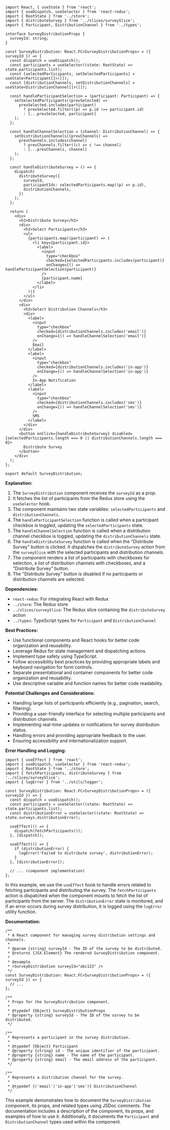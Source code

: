 ```tsx
import React, { useState } from 'react';
import { useDispatch, useSelector } from 'react-redux';
import { RootState } from '../store';
import { distributeSurvey } from '../slices/surveySlice';
import { Participant, DistributionChannel } from '../types';

interface SurveyDistributionProps {
  surveyId: string;
}

const SurveyDistribution: React.FC<SurveyDistributionProps> = ({ surveyId }) => {
  const dispatch = useDispatch();
  const participants = useSelector((state: RootState) => state.participants.list);
  const [selectedParticipants, setSelectedParticipants] = useState<Participant[]>([]);
  const [distributionChannels, setDistributionChannels] = useState<DistributionChannel[]>([]);

  const handleParticipantSelection = (participant: Participant) => {
    setSelectedParticipants((prevSelected) =>
      prevSelected.includes(participant)
        ? prevSelected.filter((p) => p.id !== participant.id)
        : [...prevSelected, participant]
    );
  };

  const handleChannelSelection = (channel: DistributionChannel) => {
    setDistributionChannels((prevChannels) =>
      prevChannels.includes(channel)
        ? prevChannels.filter((c) => c !== channel)
        : [...prevChannels, channel]
    );
  };

  const handleDistributeSurvey = () => {
    dispatch(
      distributeSurvey({
        surveyId,
        participantIds: selectedParticipants.map((p) => p.id),
        distributionChannels,
      })
    );
  };

  return (
    <div>
      <h2>Distribute Survey</h2>
      <div>
        <h3>Select Participants</h3>
        <ul>
          {participants.map((participant) => (
            <li key={participant.id}>
              <label>
                <input
                  type="checkbox"
                  checked={selectedParticipants.includes(participant)}
                  onChange={() => handleParticipantSelection(participant)}
                />
                {participant.name}
              </label>
            </li>
          ))}
        </ul>
      </div>
      <div>
        <h3>Select Distribution Channels</h3>
        <div>
          <label>
            <input
              type="checkbox"
              checked={distributionChannels.includes('email')}
              onChange={() => handleChannelSelection('email')}
            />
            Email
          </label>
          <label>
            <input
              type="checkbox"
              checked={distributionChannels.includes('in-app')}
              onChange={() => handleChannelSelection('in-app')}
            />
            In-App Notification
          </label>
          <label>
            <input
              type="checkbox"
              checked={distributionChannels.includes('sms')}
              onChange={() => handleChannelSelection('sms')}
            />
            SMS
          </label>
        </div>
      </div>
      <button onClick={handleDistributeSurvey} disabled={selectedParticipants.length === 0 || distributionChannels.length === 0}>
        Distribute Survey
      </button>
    </div>
  );
};

export default SurveyDistribution;
```

**Explanation:**

1. The `SurveyDistribution` component receives the `surveyId` as a prop.
2. It fetches the list of participants from the Redux store using the `useSelector` hook.
3. The component maintains two state variables: `selectedParticipants` and `distributionChannels`.
4. The `handleParticipantSelection` function is called when a participant checkbox is toggled, updating the `selectedParticipants` state.
5. The `handleChannelSelection` function is called when a distribution channel checkbox is toggled, updating the `distributionChannels` state.
6. The `handleDistributeSurvey` function is called when the "Distribute Survey" button is clicked. It dispatches the `distributeSurvey` action from the `surveySlice` with the selected participants and distribution channels.
7. The component renders a list of participants with checkboxes for selection, a list of distribution channels with checkboxes, and a "Distribute Survey" button.
8. The "Distribute Survey" button is disabled if no participants or distribution channels are selected.

**Dependencies:**

- `react-redux`: For integrating React with Redux
- `../store`: The Redux store
- `../slices/surveySlice`: The Redux slice containing the `distributeSurvey` action
- `../types`: TypeScript types for `Participant` and `DistributionChannel`

**Best Practices:**

- Use functional components and React hooks for better code organization and reusability.
- Leverage Redux for state management and dispatching actions.
- Implement type safety using TypeScript.
- Follow accessibility best practices by providing appropriate labels and keyboard navigation for form controls.
- Separate presentational and container components for better code organization and reusability.
- Use descriptive variable and function names for better code readability.

**Potential Challenges and Considerations:**

- Handling large lists of participants efficiently (e.g., pagination, search, filtering).
- Providing a user-friendly interface for selecting multiple participants and distribution channels.
- Implementing real-time updates or notifications for survey distribution status.
- Handling errors and providing appropriate feedback to the user.
- Ensuring accessibility and internationalization support.

**Error Handling and Logging:**

```tsx
import { useEffect } from 'react';
import { useDispatch, useSelector } from 'react-redux';
import { RootState } from '../store';
import { fetchParticipants, distributeSurvey } from '../slices/surveySlice';
import { logError } from '../utils/logger';

const SurveyDistribution: React.FC<SurveyDistributionProps> = ({ surveyId }) => {
  const dispatch = useDispatch();
  const participants = useSelector((state: RootState) => state.participants.list);
  const distributionError = useSelector((state: RootState) => state.surveys.distributionError);

  useEffect(() => {
    dispatch(fetchParticipants());
  }, [dispatch]);

  useEffect(() => {
    if (distributionError) {
      logError('Failed to distribute survey', distributionError);
    }
  }, [distributionError]);

  // ... (component implementation)
};
```

In this example, we use the `useEffect` hook to handle errors related to fetching participants and distributing the survey. The `fetchParticipants` action is dispatched when the component mounts to fetch the list of participants from the server. The `distributionError` state is monitored, and if an error occurs during survey distribution, it is logged using the `logError` utility function.

**Documentation:**

```tsx
/**
 * A React component for managing survey distribution settings and channels.
 *
 * @param {string} surveyId - The ID of the survey to be distributed.
 * @returns {JSX.Element} The rendered SurveyDistribution component.
 *
 * @example
 * <SurveyDistribution surveyId="abc123" />
 */
const SurveyDistribution: React.FC<SurveyDistributionProps> = ({ surveyId }) => {
  // ...
};

/**
 * Props for the SurveyDistribution component.
 *
 * @typedef {Object} SurveyDistributionProps
 * @property {string} surveyId - The ID of the survey to be distributed.
 */

/**
 * Represents a participant in the survey distribution.
 *
 * @typedef {Object} Participant
 * @property {string} id - The unique identifier of the participant.
 * @property {string} name - The name of the participant.
 * @property {string} email - The email address of the participant.
 */

/**
 * Represents a distribution channel for the survey.
 *
 * @typedef {('email'|'in-app'|'sms')} DistributionChannel
 */
```

This example demonstrates how to document the `SurveyDistribution` component, its props, and related types using JSDoc comments. The documentation includes a description of the component, its props, and examples of how to use it. Additionally, it documents the `Participant` and `DistributionChannel` types used within the component.